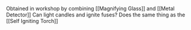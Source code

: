 Obtained in workshop by combining [[Magnifying Glass]] and [[Metal Detector]]
Can light candles and ignite fuses?
Does the same thing as the [[Self Igniting Torch]]

